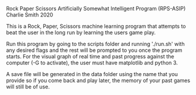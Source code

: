 Rock Paper Scissors Artificially Somewhat Intelligent Program (RPS-ASIP)
Charlie Smith
2020

This is a Rock, Paper, Scissors machine learning program that attempts to beat the
user in the long run by learning the users game play.

Run this program by going to the scripts folder and running './run.sh' with any desired
flags and the rest will be prompted to you once the program starts. For the visual graph
of real time and past progress against the computer (-G to activate), the user must have 
matplotlib and python 3.

A save file will be generated in the data folder using the name that you provide so if 
you come back and play later, the memory of your past games will still be of use.
